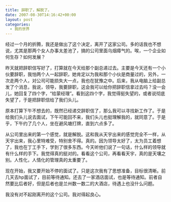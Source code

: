 ```yaml
---
title: 辞职了，解脱了。
date: 2007-08-30T14:16:42+00:00
layout: post
categories:
  - 我的世界
---
```

经过一个月的折腾，我还是做出了这个决定，离开了这家公司。多的话我也不想说，尤其是那两个女人办事太差池了，搞的公司里面乌烟瘴气的。唉，一个企业如何生存？如何发展？

昨天就把辞职信写好了，打算就在今天给那个副总递过去。主要是今天还有一个小伙要辞职，我怕两个人一起辞职，她肯定以为我和那个小伙是商量过的，另外，一次走两个人，对公司可能损失大一点，我也在犹豫之中。后来，我从电脑上给副总发了个消息，我说，领导，我要辞职，这会我可以给你把辞职信拿过去吗？没一会儿，她回复了四个字，“给蒙经理”。看到这四个字，我觉得挺失望的，或者说彻底失望了，于是把辞职信给了我们头儿。
<!--more-->
原本打算下午不想去的，既然已经递交辞职信了，那么我可以寻找新工作了。于是给我们头儿说去面试，下午可能回不来，我们头儿也挺理解我的，就同意了。于是乎，下午约了几个人，坐在避风塘打牌，直到六点多了。

从公司里出来的第一个感觉，就是解脱。这和我从天宇出来的感觉完全不一样，从天宇出来，我心里特难受，特别舍不得。真的。因为领导太好了，太为员工着想了，我也在丁工手下，学到了很多东西。今天听他们说了一句话，什么样的领导就有什么样的手下。我觉得真的挺对的。看看这个公司，再看看天宇，真的是天壤之别。人性化，人情化的管理真的太重要了。

现在开始，我又要开始不停的面试了。只是这次我有了思想准备，目标很清晰。前几天去hp面试了，目前等待通知。还去了一家酒店面试，也是等待通知。前者自然要比后者好，但是后者也是兰州数一数二的大酒店，待遇上也没什么问题。

我没有对不起刚离开的这个公司。我对得起良心。